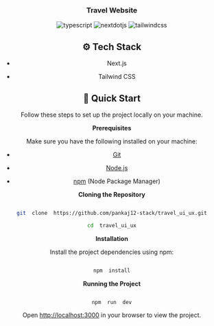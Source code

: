 
<div  align="center">
<h3  align="center">Travel Website</h3>
<img  src="https://img.shields.io/badge/-Typescript-black?style=for-the-badge&logoColor=white&logo=typescript&color=3178C6"  alt="typescript"  />
<img  src="https://img.shields.io/badge/-Next_JS-black?style=for-the-badge&logoColor=white&logo=nextdotjs&color=000000"  alt="nextdotjs"  />
<img  src="https://img.shields.io/badge/-Tailwind_CSS-black?style=for-the-badge&logoColor=white&logo=tailwindcss&color=06B6D4"  alt="tailwindcss"  />
  

## <a name="tech-stack">⚙️ Tech Stack</a>

  

- Next.js

- Tailwind CSS

  



## <a name="quick-start">🤸 Quick Start</a>

  

Follow these steps to set up the project locally on your machine.

  

**Prerequisites**

  

Make sure you have the following installed on your machine:

  

- [Git](https://git-scm.com/)

- [Node.js](https://nodejs.org/en)

- [npm](https://www.npmjs.com/) (Node Package Manager)

  

**Cloning the Repository**

  

```bash

git  clone  https://github.com/pankaj12-stack/travel_ui_ux.git

cd  travel_ui_ux

```

  

**Installation**

  

Install the project dependencies using npm:

  

```bash

npm  install

```

  

**Running the Project**

  

```bash

npm  run  dev

```

  

Open [http://localhost:3000](http://localhost:3000) in your browser to view the project.

  
